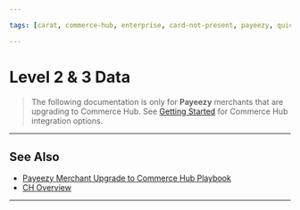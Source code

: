 ```yaml
---

tags: [carat, commerce-hub, enterprise, card-not-present, payeezy, quick-keys, batch-upload]

---
```


# Level 2 & 3 Data

<!-- theme: danger -->
>  The following documentation is only for **Payeezy** merchants that are upgrading to Commerce Hub. See [Getting Started](?path=docs/Getting-Started/Getting-Started-General.md) for Commerce Hub integration options.

---

## See Also

- [Payeezy Merchant Upgrade to Commerce Hub Playbook](?path=docs/Resources/Guides/Payeezy/Payeezy-UpgradetoCH-ExtendedLanding.md)
- [CH Overview](?path=docs/Getting-Started/Getting-Started-General.md)



---
